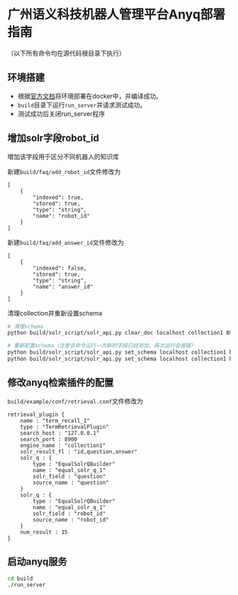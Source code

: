 # 广州语义科技机器人管理平台Anyq部署指南
（以下所有命令均在源代码根目录下执行）

## 环境搭建
- 根据[官方文档](./README.md)将环境部署在docker中，并编译成功。
- `build`目录下运行`run_server`并请求测试成功。
- 测试成功后关闭run_server程序

## 增加solr字段robot_id
增加该字段用于区分不同机器人的知识库

新建`build/faq/add_robot_id`文件修改为
```
[
    {
        "indexed": true,
        "stored": true,
        "type": "string",
        "name": "robot_id"
    }
]
```
新建`build/faq/add_answer_id`文件修改为
```
[
    {
        "indexed": false,
        "stored": true,
        "type": "string",
        "name": "answer_id"
    }
]
```
清理collection并重新设置schema
```bash
# 清理schema
python build/solr_script/solr_api.py clear_doc localhost collection1 8900

# 重新配置schema（注意该命令运行一次新的字段已经添加，再次运行会报错）
python build/solr_script/solr_api.py set_schema localhost collection1 build/faq/add_robot_id 8900
python build/solr_script/solr_api.py set_schema localhost collection1 build/faq/add_answer_id 8900
```

## 修改anyq检索插件的配置
`build/example/conf/retrieval.conf`文件修改为
```
retrieval_plugin {
    name : "term_recall_1"
    type : "TermRetrievalPlugin"
    search_host : "127.0.0.1"
    search_port : 8900
    engine_name : "collection1"
    solr_result_fl : "id,question,answer"
    solr_q : {
        type : "EqualSolrQBuilder"
        name : "equal_solr_q_1"
        solr_field : "question"
        source_name : "question"
    }
    solr_q : {
        type : "EqualSolrQBuilder"
        name : "equal_solr_q_1"
        solr_field : "robot_id"
        source_name : "robot_id"
    }
    num_result : 15
}
```

## 启动anyq服务
```bash
cd build
./run_server
```